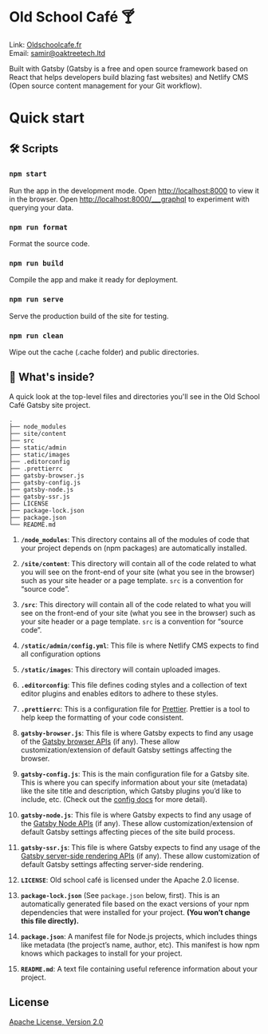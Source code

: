 # Old School Café 🍸

Link: [Oldschoolcafe.fr](https://oldschoolcafe.fr/)  
Email: [samir@oaktreetech.ltd](mailto:samir@oaktreetech.ltd)

Built with Gatsby (Gatsby is a free and open source framework based on React that helps developers build blazing fast websites) and Netlify CMS (Open source content management for your Git workflow).

# Quick start

## 🛠 Scripts

### `npm start`

Run the app in the development mode. Open [http://localhost:8000](http://localhost:8000) to view it in the browser.
Open [http://localhost:8000/___graphql](http://localhost:8000/___graphql) to experiment with querying your data.

### `npm run format`

Format the source code.

### `npm run build`

Compile the app and make it ready for deployment.

### `npm run serve`

Serve the production build of the site for testing.

### `npm run clean`

Wipe out the cache (.cache folder) and public directories.


## 🧐 What's inside?

A quick look at the top-level files and directories you'll see in the Old School Café Gatsby site project.

    .
    ├── node_modules
    ├── site/content
    ├── src
    ├── static/admin
    ├── static/images
    ├── .editorconfig
    ├── .prettierrc
    ├── gatsby-browser.js
    ├── gatsby-config.js
    ├── gatsby-node.js
    ├── gatsby-ssr.js
    ├── LICENSE
    ├── package-lock.json
    ├── package.json
    └── README.md

1.  **`/node_modules`**: This directory contains all of the modules of code that your project depends on (npm packages) are automatically installed.

2.  **`/site/content`**: This directory will contain all of the code related to what you will see on the front-end of your site (what you see in the browser) such as your site header or a page template. `src` is a convention for “source code”.

3.  **`/src`**: This directory will contain all of the code related to what you will see on the front-end of your site (what you see in the browser) such as your site header or a page template. `src` is a convention for “source code”.

4.  **`/static/admin/config.yml`**: This file is where Netlify CMS expects to find all configuration options

5.  **`/static/images`**: This directory will contain uploaded images.

6.  **`.editorconfig`**: This file defines coding styles and a collection of text editor plugins and enables editors to adhere to these styles.

7.  **`.prettierrc`**: This is a configuration file for [Prettier](https://prettier.io/). Prettier is a tool to help keep the formatting of your code consistent.

8.  **`gatsby-browser.js`**: This file is where Gatsby expects to find any usage of the [Gatsby browser APIs](https://www.gatsbyjs.org/docs/browser-apis/) (if any). These allow customization/extension of default Gatsby settings affecting the browser.

9.  **`gatsby-config.js`**: This is the main configuration file for a Gatsby site. This is where you can specify information about your site (metadata) like the site title and description, which Gatsby plugins you’d like to include, etc. (Check out the [config docs](https://www.gatsbyjs.org/docs/gatsby-config/) for more detail).

10.  **`gatsby-node.js`**: This file is where Gatsby expects to find any usage of the [Gatsby Node APIs](https://www.gatsbyjs.org/docs/node-apis/) (if any). These allow customization/extension of default Gatsby settings affecting pieces of the site build process.

11.  **`gatsby-ssr.js`**: This file is where Gatsby expects to find any usage of the [Gatsby server-side rendering APIs](https://www.gatsbyjs.org/docs/ssr-apis/) (if any). These allow customization of default Gatsby settings affecting server-side rendering.

12. **`LICENSE`**: Old school café is licensed under the Apache 2.0 license.

13. **`package-lock.json`** (See `package.json` below, first). This is an automatically generated file based on the exact versions of your npm dependencies that were installed for your project. **(You won’t change this file directly).**

14. **`package.json`**: A manifest file for Node.js projects, which includes things like metadata (the project’s name, author, etc). This manifest is how npm knows which packages to install for your project.

15. **`README.md`**: A text file containing useful reference information about your project.

## License
[Apache License, Version 2.0](http://www.apache.org/licenses/LICENSE-2.0)
